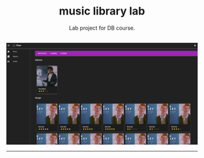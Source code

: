 <h1 align="center">music library lab</h1>
<p align="center">
      Lab project for DB course.<br><br>
</p>
<p align="center">
    <img src="screenshot.png">
</p>

--------
